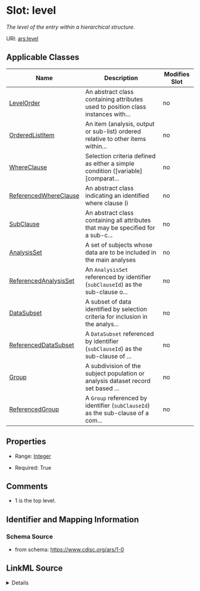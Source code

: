 # Slot: level


_The level of the entry within a hierarchical structure._



URI: [ars:level](https://www.cdisc.org/ars/1-0/level)



<!-- no inheritance hierarchy -->




## Applicable Classes

| Name | Description | Modifies Slot |
| --- | --- | --- |
[LevelOrder](LevelOrder.md) | An abstract class containing attributes used to position class instances with... |  no  |
[OrderedListItem](OrderedListItem.md) | An item (analysis, output or sub-list) ordered relative to other items within... |  no  |
[WhereClause](WhereClause.md) | Selection criteria defined as either a simple condition ([variable] [comparat... |  no  |
[ReferencedWhereClause](ReferencedWhereClause.md) | An abstract class indicating an identified where clause (i |  no  |
[SubClause](SubClause.md) | An abstract class containing all attributes that may be specified for a sub-c... |  no  |
[AnalysisSet](AnalysisSet.md) | A set of subjects whose data are to be included in the main analyses |  no  |
[ReferencedAnalysisSet](ReferencedAnalysisSet.md) | An `AnalysisSet` referenced by identifier (`subClauseId`) as the sub-clause o... |  no  |
[DataSubset](DataSubset.md) | A subset of data identified by selection criteria for inclusion in the analys... |  no  |
[ReferencedDataSubset](ReferencedDataSubset.md) | A `DataSubset` referenced by identifier (`subClauseId`) as the sub-clause of ... |  no  |
[Group](Group.md) | A subdivision of the subject population or analysis dataset record set based ... |  no  |
[ReferencedGroup](ReferencedGroup.md) | A `Group` referenced by identifier (`subClauseId`) as the sub-clause of a com... |  no  |







## Properties

* Range: [Integer](Integer.md)

* Required: True





## Comments

* 1 is the top level.

## Identifier and Mapping Information







### Schema Source


* from schema: https://www.cdisc.org/ars/1-0




## LinkML Source

<details>
```yaml
name: level
description: The level of the entry within a hierarchical structure.
comments:
- 1 is the top level.
from_schema: https://www.cdisc.org/ars/1-0
rank: 1000
alias: level
domain_of:
- LevelOrder
range: integer
required: true

```
</details>